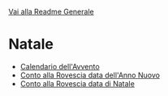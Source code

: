 [Vai alla Readme Generale](../../Readme.md)

# Natale

- [Calendario dell'Avvento](Advent-Calendar)
- [Conto alla Rovescia data dell'Anno Nuovo](Countdown_anno_nuovo)
- [Conto alla Rovescia data di Natale](Countdown_Natale)
